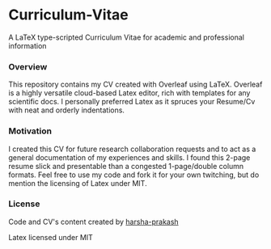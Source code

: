 # Curriculum-Vitae
A LaTeX type-scripted Curriculum Vitae for academic and professional information

### Overview
This repository contains my CV created with Overleaf using LaTeX. Overleaf is a highly versatile cloud-based Latex editor, rich with templates for any scientific docs. I personally preferred Latex as it spruces your Resume/Cv with neat and orderly indentations. 

### Motivation 
I created this CV for future research collaboration requests and to act as a general documentation of my experiences and skills. I found this 2-page resume slick and presentable than a congested 1-page/double column formats. Feel free to use my code and fork it for your own twitching, but do mention the licensing of Latex under MIT. 

### License
Code and CV's content created by [harsha-prakash](https://github.com/harsha-prakash)

Latex licensed under MIT
